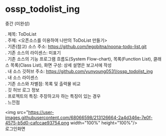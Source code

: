 # ossp_todolist_ing
중간 (미완성)


. 제목: ToDoList  
. 주제: <오픈소스를 이용하여 나만의 ToDoList 만들기>  
. 기존(참고) 소스 주소: https://github.com/legobitna/noona-todo-list.git  
. 기존 소스의 라이센스: 미표기  
. 기존 소스의 기능 프로그램 흐름도(System Flow-chart), 목록(Function List), 클래스 목록(Class List), 화면 구성: 상세 설명은 보고서에 작성  
. 내 소스 깃허브 주소: https://github.com/yunyoung0531/ossp_todolist_ing  
. 내  소스 라이센스  
. 기존 소스와 차별점: 목록 및 출력물 비교  
. 깃 허브 로그 정보  
. 프로젝트의 특징: 주장하고자 하는 특징이 있는 경우  
. 느낀점  


<img src="https://user-images.githubusercontent.com/68066598/213126664-2a4d346e-7e0f-4575-b5d0-cafccae93754.png  width="100%" height="100%"/>  
로그인화면
